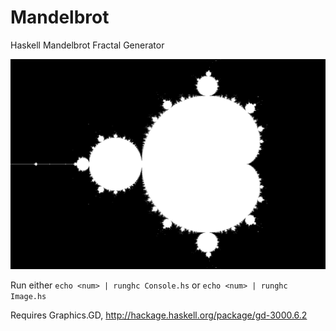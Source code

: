 # Mandelbrot
Haskell Mandelbrot Fractal Generator

![Sample Image](/mandelbrot.png?raw=true "Sample")

Run either `echo <num> | runghc Console.hs` or `echo <num> | runghc Image.hs`

Requires Graphics.GD, http://hackage.haskell.org/package/gd-3000.6.2
